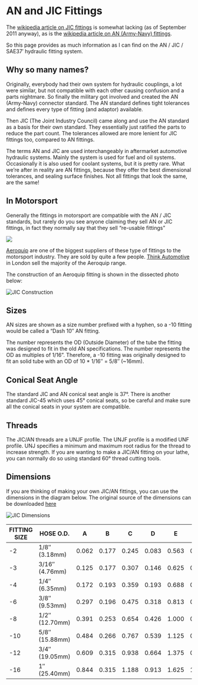 # AN and JIC Fittings

The [wikipedia article on JIC fittings](http://en.wikipedia.org/wiki/JIC_fitting) is somewhat lacking (as of September 2011 anyway), as is the [wikipedia article on AN (Army-Navy) fittings](http://en.wikipedia.org/wiki/AN_thread).

So this page provides as much information as I can find on the AN / JIC / SAE37′ hydraulic fitting system.

## Why so many names?

Originally, everybody had their own system for hydraulic couplings, a lot were similar, but not compatible with each other causing confusion and a parts nightmare. So finally the military got involved and created the AN (Army-Navy) connector standard. The AN standard defines tight tolerances and defines every type of fitting (and adaptor) available.

Then JIC (The Joint Industry Council) came along and use the AN standard as a basis for their own standard. They essentially just ratified the parts to reduce the part count. The tolerances allowed are more lenient for JIC fittings too, compared to AN fittings.

The terms AN and JIC are used interchangeably in aftermarket automotive hydraulic systems. Mainly the system is used for fuel and oil systems. Occasionally it is also used for coolant systems, but it is pretty rare. What we’re after in reality are AN fittings, because they offer the best dimensional tolerances, and sealing surface finishes. Not all fittings that look the same, are the same!

## In Motorsport

Generally the fittings in motorsport are compatible with the AN / JIC standards, but rarely do you see anyone claiming they sell AN or JIC fittings, in fact they normally say that they sell “re-usable fittings”


<a href="/dl/engineering/eaton-aeroquip-catalogue.pdf"><img src="/img/engineering/eaton-aeroquip-catalogue-preview.jpg"></a>

[Aeroquip](http://www.eaton.com/Eaton/ProductsServices/ProductsbyName/Aeroquip/index.htm) are one of the biggest suppliers of these type of fittings to the motorsport industry. They are sold by quite a few people. [Think Automotive](http://www.thinkauto.com/) in London sell the majority of the Aeroquip range.

The construction of an Aeroquip fitting is shown in the dissected photo below:

![JIC Construction](/img/engineering/an-fitting-construction-aeroquip.jpg)

## Sizes

AN sizes are shown as a size number prefixed with a hyphen, so a -10 fitting would be called a “Dash 10″ AN fitting.

The number represents the OD (Outside Diameter) of the tube the fitting was designed to fit in the old AN specifications. The number represents the OD as multiples of 1/16”. Therefore, a -10 fitting was originally designed to fit an solid tube with an OD of 10 * 1/16″ = 5/8″ (~16mm).

## Conical Seat Angle

The standard JIC and AN conical seat angle is 37°. There is another standard JIC-45 which uses 45° conical seats, so be careful and make sure all the conical seats in your system are compatible.

## Threads

The JIC/AN threads are a UNJF profile. The UNJF profile is a modified UNF profile. UNJ specifies a minimum and maximum root radius for the thread to increase strength. If you are wanting to make a JIC/AN fitting on your lathe, you can normally do so using standard 60° thread cutting tools.

## Dimensions

If you are thinking of making your own JIC/AN fittings, you can use the dimensions in the diagram below. The original source of the dimensions can be downloaded [here](/dl/engineering/ms33656.pdf)

![JIC Dimensions](/img/engineering/jic-dimensions.jpg)

| FITTING SIZE | HOSE O.D. | A | B | C | D | E | F | J |
| ------------ | --------- | - | - | - | - | - | - | - |
|-2	| 1/8″<br>(3.18mm) | 0.062 | 0.177 | 0.245 | 0.083 | 0.563 | 0.250 | 0.448 |
| -3 | 3/16″<br>(4.76mm) | 0.125 | 0.177 | 0.307 | 0.146 | 0.625 | 0.312 | 0.479 |
| -4 | 1/4″<br>(6.35mm) | 0.172 | 0.193 | 0.359 | 0.193 | 0.688 | 0.364 | 0.550 |
| -6 | 3/8″<br>(9.53mm) | 0.297 | 0.196 | 0.475 | 0.318 | 0.813 | 0.481 | 0.556 |
| -8 | 1/2″<br>(12.70mm) | 0.391 | 0.253 | 0.654 | 0.426 | 1.000 | 0.660 | 0.657 |
| -10 | 5/8″<br>(15.88mm) | 0.484 | 0.266 | 0.767 | 0.539 | 1.125 | 0.773 | 0.758 |
| -12 | 3/4″<br>(19.05mm) | 0.609 | 0.315 | 0.938 | 0.664 | 1.375 | 0.945 | 0.864 |
| -16 | 1″<br>(25.40mm) | 0.844 | 0.315 | 1.188 | 0.913 | 1.625 | 1.195 | 0.911 |
